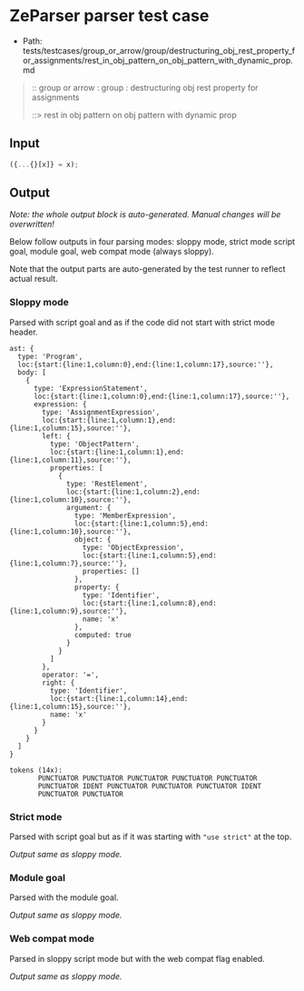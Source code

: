 # ZeParser parser test case

- Path: tests/testcases/group_or_arrow/group/destructuring_obj_rest_property_for_assignments/rest_in_obj_pattern_on_obj_pattern_with_dynamic_prop.md

> :: group or arrow : group : destructuring obj rest property for assignments
>
> ::> rest in obj pattern on obj pattern with dynamic prop

## Input

`````js
({...{}[x]} = x);
`````

## Output

_Note: the whole output block is auto-generated. Manual changes will be overwritten!_

Below follow outputs in four parsing modes: sloppy mode, strict mode script goal, module goal, web compat mode (always sloppy).

Note that the output parts are auto-generated by the test runner to reflect actual result.

### Sloppy mode

Parsed with script goal and as if the code did not start with strict mode header.

`````
ast: {
  type: 'Program',
  loc:{start:{line:1,column:0},end:{line:1,column:17},source:''},
  body: [
    {
      type: 'ExpressionStatement',
      loc:{start:{line:1,column:0},end:{line:1,column:17},source:''},
      expression: {
        type: 'AssignmentExpression',
        loc:{start:{line:1,column:1},end:{line:1,column:15},source:''},
        left: {
          type: 'ObjectPattern',
          loc:{start:{line:1,column:1},end:{line:1,column:11},source:''},
          properties: [
            {
              type: 'RestElement',
              loc:{start:{line:1,column:2},end:{line:1,column:10},source:''},
              argument: {
                type: 'MemberExpression',
                loc:{start:{line:1,column:5},end:{line:1,column:10},source:''},
                object: {
                  type: 'ObjectExpression',
                  loc:{start:{line:1,column:5},end:{line:1,column:7},source:''},
                  properties: []
                },
                property: {
                  type: 'Identifier',
                  loc:{start:{line:1,column:8},end:{line:1,column:9},source:''},
                  name: 'x'
                },
                computed: true
              }
            }
          ]
        },
        operator: '=',
        right: {
          type: 'Identifier',
          loc:{start:{line:1,column:14},end:{line:1,column:15},source:''},
          name: 'x'
        }
      }
    }
  ]
}

tokens (14x):
       PUNCTUATOR PUNCTUATOR PUNCTUATOR PUNCTUATOR PUNCTUATOR
       PUNCTUATOR IDENT PUNCTUATOR PUNCTUATOR PUNCTUATOR IDENT
       PUNCTUATOR PUNCTUATOR
`````

### Strict mode

Parsed with script goal but as if it was starting with `"use strict"` at the top.

_Output same as sloppy mode._

### Module goal

Parsed with the module goal.

_Output same as sloppy mode._

### Web compat mode

Parsed in sloppy script mode but with the web compat flag enabled.

_Output same as sloppy mode._
